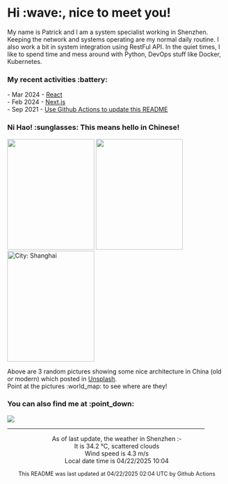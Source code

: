 <h1> Hi :wave:, nice to meet you! </h1>

<!-- <img align='right' src="https://media.giphy.com/media/3o6ZsWiPs8bx32YWyY/giphy.gif" width="300" /> -->

<p alight="left">My name is Patrick and I am a system specialist working in Shenzhen. Keeping the network and systems operating are my normal daily routine. I also work a bit in system integration using RestFul API. In the quiet times, I like to spend time and mess around with Python, DevOps stuff like Docker, Kubernetes.</p>
<h3>My recent activities :battery:</h3>
<!-- Activities start -->
- Mar 2024 - <a href='https://github.com/MoonHighway/learning-react' target='_blank'>React</a><br>
- Feb 2024 - <a href='#' target='_blank'>Next.js</a><br>
- Sep 2021 - <a href='https://docs.github.com/en/actions' target='_blank'>Use Github Actions to update this README</a><br><!-- Activities end -->

<h3>Ni Hao! :sunglasses: This means hello in Chinese!</h3>
<!-- Picture start -->
<p><img width="200" height="255" src="https://images.unsplash.com/photo-1510671413300-d4f969094b15?crop=entropy&cs=tinysrgb&fit=max&fm=jpg&ixid=M3wyNjYzMzV8MHwxfHJhbmRvbXx8fHx8fHx8fDE3NDUyODc0OTB8&ixlib=rb-4.0.3&q=80&w=200" /> <img width="200" height="255" src="https://images.unsplash.com/photo-1498335746477-0c73d7353a07?crop=entropy&cs=tinysrgb&fit=max&fm=jpg&ixid=M3wyNjYzMzV8MHwxfHJhbmRvbXx8fHx8fHx8fDE3NDUyODc0OTB8&ixlib=rb-4.0.3&q=80&w=200" /> <img width="200" height="255" src="https://images.unsplash.com/photo-1506158981101-17d5fadfa720?crop=entropy&cs=tinysrgb&fit=max&fm=jpg&ixid=M3wyNjYzMzV8MHwxfHJhbmRvbXx8fHx8fHx8fDE3NDUyODc0OTB8&ixlib=rb-4.0.3&q=80&w=200" title="City: Shanghai" /> </p><!-- Picture end -->
<p>Above are 3 random pictures showing some nice architecture in China (old or modern) which posted in <a href='https://unsplash.com/' target='_blank'>Unsplash</a>.<br>Point at the pictures :world_map: to see where are they!</p>

<h3>You can also find me at :point_down:</h3>
<p><a href="https://www.linkedin.com/in/patrick-law" target="_blank"><img src="https://img.shields.io/badge/linkedin-%230077B5.svg?&style=for-the-badge&logo=linkedin&logoColor=white" /></a>
</P>
<hr size='8' width='90%'>

<!-- Weather start -->
<p align="center">As of last update, the weather in Shenzhen :- <br>
It is 34.2 &#8451;, scattered clouds<br>
Wind speed is 4.3 m/s<br>
Local date time is 04/22/2025 10:04<br></p><!-- Weather end -->
<!-- Updatetime start -->
<p align="center" style="font-size:90%">This README was last updated at 04/22/2025 02:04 UTC by Github Actions</p><!-- Updatetime end -->
